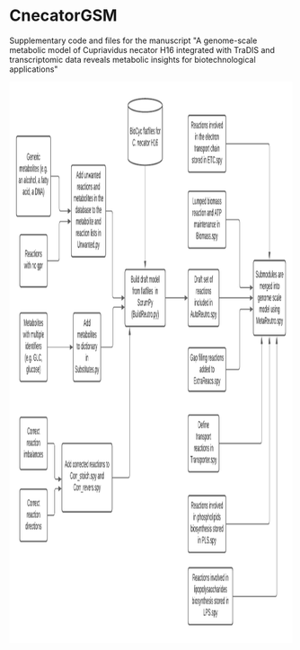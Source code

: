 # CnecatorGSM
Supplementary code and files for the manuscript "A genome-scale metabolic model of Cupriavidus necator H16 integrated with TraDIS and transcriptomic data reveals metabolic insights for biotechnological applications"

<img src="/ScrumPyModel_construction_pipeline.pdf" alt="ScrumPy construction pipeline" style="height: 1000px; width:1000px;"/>
